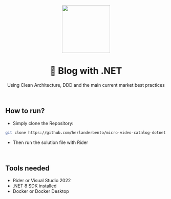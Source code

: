 <center>
  <p align="center">
    <img src="https://user-images.githubusercontent.com/20674439/158480674-3b8895e7-420e-4025-bd78-8058ba255476.png"  width="150" />
  </p>  
  <h1 align="center">🚀 Blog with .NET</h1>
  <p align="center">
    Using Clean Architecture, DDD and the main current market best practices
  </p>
</center>
<br />


## How to run?

- Simply clone the Repository:
```sh
git clone https://github.com/herlanderbento/micro-video-catalog-dotnet
```

- Then run the solution file with Rider

<br />

## Tools needed

- Rider or Visual Studio 2022
- .NET 8 SDK installed
- Docker or Docker Desktop
